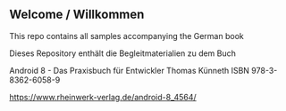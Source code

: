 ## Welcome / Willkommen ##

This repo contains all samples accompanying the German book

Dieses Repository enthält die Begleitmaterialien zu dem Buch

Android 8 - Das Praxisbuch für Entwickler
Thomas Künneth
ISBN 978-3-8362-6058-9

https://www.rheinwerk-verlag.de/android-8_4564/